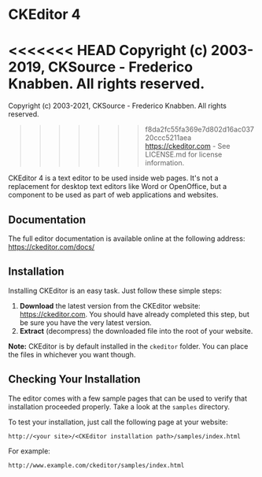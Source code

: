 CKEditor 4
==========

<<<<<<< HEAD
Copyright (c) 2003-2019, CKSource - Frederico Knabben. All rights reserved.
=======
Copyright (c) 2003-2021, CKSource - Frederico Knabben. All rights reserved.
>>>>>>> f8da2fc55fa369e7d802d16ac03720ccc5211aea
https://ckeditor.com - See LICENSE.md for license information.

CKEditor 4 is a text editor to be used inside web pages. It's not a replacement
for desktop text editors like Word or OpenOffice, but a component to be used as
part of web applications and websites.

## Documentation

The full editor documentation is available online at the following address:
https://ckeditor.com/docs/

## Installation

Installing CKEditor is an easy task. Just follow these simple steps:

 1. **Download** the latest version from the CKEditor website:
    https://ckeditor.com. You should have already completed this step, but be
    sure you have the very latest version.
 2. **Extract** (decompress) the downloaded file into the root of your website.

**Note:** CKEditor is by default installed in the `ckeditor` folder. You can
place the files in whichever you want though.

## Checking Your Installation

The editor comes with a few sample pages that can be used to verify that
installation proceeded properly. Take a look at the `samples` directory.

To test your installation, just call the following page at your website:

	http://<your site>/<CKEditor installation path>/samples/index.html

For example:

	http://www.example.com/ckeditor/samples/index.html
